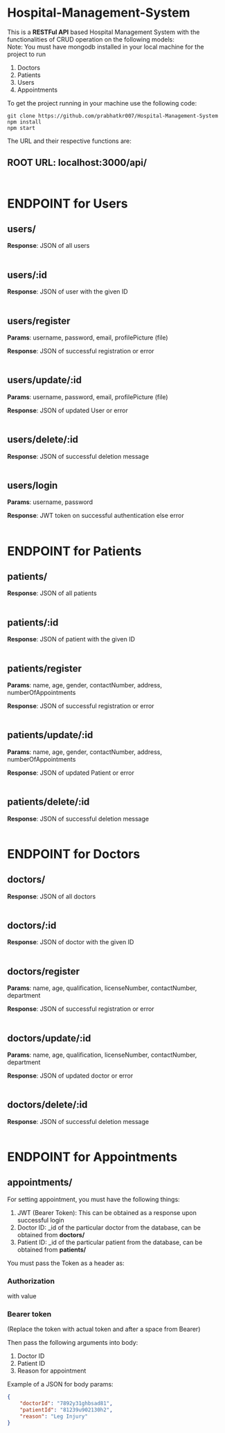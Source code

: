 # Hospital-Management-System
This is a **RESTFul API** based Hospital Management System with the functionalities of CRUD operation on the following models: </br>
Note: You must have mongodb installed in your local machine for the project to run
1. Doctors
2. Patients
3. Users
4. Appointments

To get the project running in your machine use the following code:

```shell
git clone https://github.com/prabhatkr007/Hospital-Management-System
npm install
npm start
```

The URL and their respective functions are: </br>

## ROOT URL: localhost:3000/api/ </br> </br>

# ENDPOINT for Users

## users/

**Response**: JSON of all users</br> </br>

## users/:id

**Response**: JSON of user with the given ID</br> </br>

## users/register

**Params**: username, password, email, profilePicture (file)

**Response**: JSON of successful registration or error</br> </br>

## users/update/:id

**Params**: username, password, email, profilePicture (file)

**Response**: JSON of updated User or error</br> </br>

## users/delete/:id

**Response**: JSON of successful deletion message</br> </br>

## users/login

**Params**: username, password

**Response**: JWT token on successful authentication else error</br> </br>

# ENDPOINT for Patients

## patients/

**Response**: JSON of all patients</br> </br>

## patients/:id

**Response**: JSON of patient with the given ID</br> </br>

## patients/register

**Params**: name, age, gender, contactNumber, address, numberOfAppointments

**Response**: JSON of successful registration or error</br> </br>

## patients/update/:id

**Params**: name, age, gender, contactNumber, address, numberOfAppointments </br>

**Response**: JSON of updated Patient or error</br> </br>

## patients/delete/:id

**Response**: JSON of successful deletion message</br> </br>

# ENDPOINT for Doctors

## doctors/

**Response**: JSON of all doctors</br> </br>

## doctors/:id

**Response**: JSON of doctor with the given ID</br> </br>

## doctors/register

**Params**: name, age, qualification, licenseNumber, contactNumber, department

**Response**: JSON of successful registration or error</br> </br>

## doctors/update/:id

**Params**: name, age, qualification, licenseNumber, contactNumber, department

**Response**: JSON of updated doctor or error</br> </br>

## doctors/delete/:id

**Response**: JSON of successful deletion message</br> </br>

# ENDPOINT for Appointments

## appointments/

For setting appointment, you must have the following things:
1. JWT (Bearer Token): This can be obtained as a response upon successful login
2. Doctor ID: _id of the particular doctor from the database, can be obtained from **doctors/**
3. Patient ID: _id of the particular patient from the database, can be obtained from **patients/**

You must pass the Token as a header as:
 ### Authorization 
with value
### Bearer token
(Replace the token with actual token and after a space from Bearer)

Then pass the following arguments into body:
1. Doctor ID
2. Patient ID
3. Reason for appointment

Example of a JSON for body params:

```json
{
    "doctorId": "7892y31ghbsad81",
    "patientId": "81239u902130h2",
    "reason": "Leg Injury"
}
```
